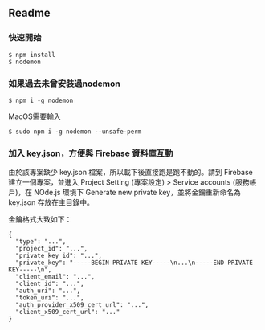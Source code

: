 ## Readme

### 快速開始
```
$ npm install
$ nodemon
```

### 如果過去未曾安裝過nodemon

```
$ npm i -g nodemon
```

MacOS需要輸入

```
$ sudo npm i -g nodemon --unsafe-perm
```

### 加入 key.json，方便與 Firebase 資料庫互動

由於該專案缺少 key.json 檔案，所以載下後直接跑是跑不動的。請到 Firebase 建立一個專案，並進入 Project Setting (專案設定) > Service accounts (服務帳戶)，在 NOde.js 環境下 Generate new private key，並將金鑰重新命名為 key.json 存放在主目錄中。

金鑰格式大致如下：
```
{
  "type": "...",
  "project_id": "...",
  "private_key_id": "...",
  "private_key": "-----BEGIN PRIVATE KEY-----\n...\n-----END PRIVATE KEY-----\n",
  "client_email": "...",
  "client_id": "...",
  "auth_uri": "...",
  "token_uri": "...",
  "auth_provider_x509_cert_url": "...",
  "client_x509_cert_url": "..."
}
```